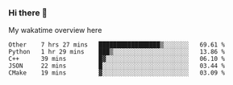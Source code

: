 ### Hi there 👋

<!--
**Jassy930/Jassy930** is a ✨ _special_ ✨ repository because its `README.md` (this file) appears on your GitHub profile.

Here are some ideas to get you started:

- 🔭 I’m currently working on ...
- 🌱 I’m currently learning ...
- 👯 I’m looking to collaborate on ...
- 🤔 I’m looking for help with ...
- 💬 Ask me about ...
- 📫 How to reach me: ...
- 😄 Pronouns: ...
- ⚡ Fun fact: ...
-->

My wakatime overview here
<!--START_SECTION:waka-->
```text
Other    7 hrs 27 mins   █████████████████▒░░░░░░░   69.61 % 
Python   1 hr 29 mins    ███▒░░░░░░░░░░░░░░░░░░░░░   13.86 % 
C++      39 mins         █▓░░░░░░░░░░░░░░░░░░░░░░░   06.10 % 
JSON     22 mins         █░░░░░░░░░░░░░░░░░░░░░░░░   03.44 % 
CMake    19 mins         ▓░░░░░░░░░░░░░░░░░░░░░░░░   03.09 % 
```
<!--END_SECTION:waka-->
